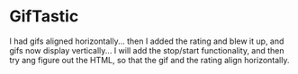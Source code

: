 # GifTastic
I had gifs aligned horizontally... then I added the rating and blew it up, and gifs now display vertically...
I will add the stop/start functionality, and then try ang figure out the HTML, so that the gif and the rating 
align horizontally.